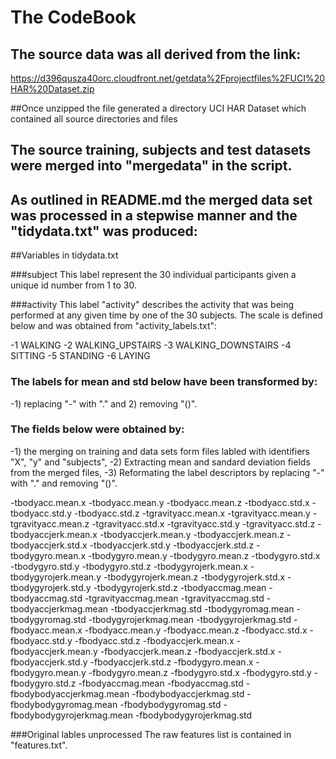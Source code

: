 # The CodeBook 


## The source data was all derived from the link:
https://d396qusza40orc.cloudfront.net/getdata%2Fprojectfiles%2FUCI%20HAR%20Dataset.zip 

##Once unzipped the file generated a directory UCI HAR Dataset which contained all source directories and files 

## The source training, subjects and test datasets were merged into "mergedata" in the script.

## As outlined in README.md the merged data set was processed in a stepwise manner and the "tidydata.txt" was produced:


##Variables in tidydata.txt

###subject
This label represent the 30 individual participants given a unique id number from 1 to 30.


###activity
This label "activity" describes the activity that was being performed at any given time by one of the 30 subjects.
The scale is defined below and was obtained from "activity_labels.txt":

-1 WALKING
-2 WALKING_UPSTAIRS
-3 WALKING_DOWNSTAIRS
-4 SITTING
-5 STANDING
-6 LAYING


### The labels for mean and std below have been transformed by:
-1) replacing "-" with "." and 2) removing "()".   

### The fields below were obtained by: 
-1) the merging on training and data sets form files labled with identifiers "X", "y" and "subjects",
-2) Extracting mean and sandard deviation fields from the merged files,
-3) Reformating the label descriptors by replacing "-" with "." and removing "()".

-tbodyacc.mean.x
-tbodyacc.mean.y
-tbodyacc.mean.z
-tbodyacc.std.x
-tbodyacc.std.y
-tbodyacc.std.z
-tgravityacc.mean.x
-tgravityacc.mean.y
-tgravityacc.mean.z
-tgravityacc.std.x
-tgravityacc.std.y
-tgravityacc.std.z
-tbodyaccjerk.mean.x
-tbodyaccjerk.mean.y
-tbodyaccjerk.mean.z
-tbodyaccjerk.std.x
-tbodyaccjerk.std.y
-tbodyaccjerk.std.z
-tbodygyro.mean.x
-tbodygyro.mean.y
-tbodygyro.mean.z
-tbodygyro.std.x
-tbodygyro.std.y
-tbodygyro.std.z
-tbodygyrojerk.mean.x
-tbodygyrojerk.mean.y
-tbodygyrojerk.mean.z
-tbodygyrojerk.std.x
-tbodygyrojerk.std.y
-tbodygyrojerk.std.z
-tbodyaccmag.mean
-tbodyaccmag.std
-tgravityaccmag.mean
-tgravityaccmag.std
-tbodyaccjerkmag.mean
-tbodyaccjerkmag.std
-tbodygyromag.mean
-tbodygyromag.std
-tbodygyrojerkmag.mean
-tbodygyrojerkmag.std
-fbodyacc.mean.x
-fbodyacc.mean.y
-fbodyacc.mean.z
-fbodyacc.std.x
-fbodyacc.std.y
-fbodyacc.std.z
-fbodyaccjerk.mean.x
-fbodyaccjerk.mean.y
-fbodyaccjerk.mean.z
-fbodyaccjerk.std.x
-fbodyaccjerk.std.y
-fbodyaccjerk.std.z
-fbodygyro.mean.x
-fbodygyro.mean.y
-fbodygyro.mean.z
-fbodygyro.std.x
-fbodygyro.std.y
-fbodygyro.std.z
-fbodyaccmag.mean
-fbodyaccmag.std
-fbodybodyaccjerkmag.mean
-fbodybodyaccjerkmag.std
-fbodybodygyromag.mean
-fbodybodygyromag.std
-fbodybodygyrojerkmag.mean
-fbodybodygyrojerkmag.std

###Original lables unprocessed
The raw features list is contained in "features.txt".


